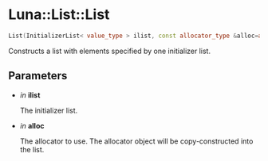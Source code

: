 # Luna::List::List

```c++
List(InitializerList< value_type > ilist, const allocator_type &alloc=allocator_type())
```

Constructs a list with elements specified by one initializer list. 



## Parameters
* *in* **ilist**

    The initializer list. 

* *in* **alloc**

    The allocator to use. The allocator object will be copy-constructed into the list. 


